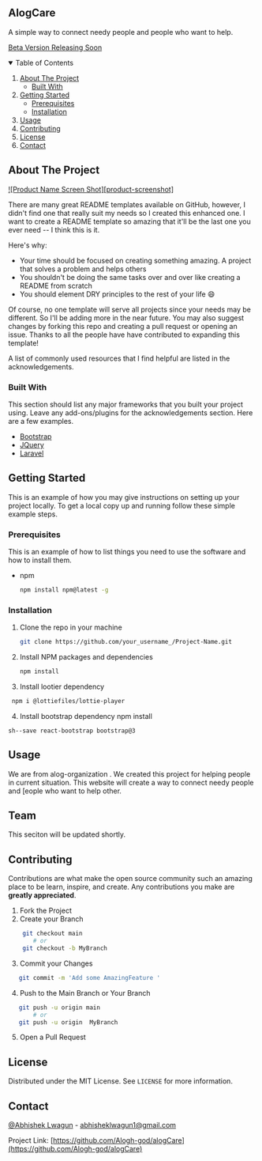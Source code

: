 ## AlogCare

A simple way to connect needy people and people who want to help.

[Beta Version Releasing Soon](http://alog.com)

<!-- TABLE OF CONTENTS -->
<details open="open">
  <summary>Table of Contents</summary>
  <ol>
    <li>
      <a href="#about-the-project">About The Project</a>
      <ul>
        <li><a href="#built-with">Built With</a></li>
      </ul>
    </li>
    <li>
      <a href="#getting-started">Getting Started</a>
      <ul>
        <li><a href="#prerequisites">Prerequisites</a></li>
        <li><a href="#installation">Installation</a></li>
      </ul>
    </li>
    <li><a href="#usage">Usage</a></li>
    <li><a href="#contributing">Contributing</a></li>
    <li><a href="#license">License</a></li>
    <li><a href="#contact">Contact</a></li>
  </ol>
</details>



<!-- ABOUT THE PROJECT -->
## About The Project

[![Product Name Screen Shot][product-screenshot]](https://example.com)

There are many great README templates available on GitHub, however, I didn't find one that really suit my needs so I created this enhanced one. I want to create a README template so amazing that it'll be the last one you ever need -- I think this is it.

Here's why:
* Your time should be focused on creating something amazing. A project that solves a problem and helps others
* You shouldn't be doing the same tasks over and over like creating a README from scratch
* You should element DRY principles to the rest of your life :smile:

Of course, no one template will serve all projects since your needs may be different. So I'll be adding more in the near future. You may also suggest changes by forking this repo and creating a pull request or opening an issue. Thanks to all the people have have contributed to expanding this template!

A list of commonly used resources that I find helpful are listed in the acknowledgements.

### Built With

This section should list any major frameworks that you built your project using. Leave any add-ons/plugins for the acknowledgements section. Here are a few examples.
* [Bootstrap](https://getbootstrap.com)
* [JQuery](https://jquery.com)
* [Laravel](https://laravel.com)



<!-- GETTING STARTED -->
## Getting Started

This is an example of how you may give instructions on setting up your project locally.
To get a local copy up and running follow these simple example steps.

### Prerequisites

This is an example of how to list things you need to use the software and how to install them.
* npm
  ```sh
  npm install npm@latest -g
  ```

### Installation

1. Clone the repo in your machine
   ```sh
   git clone https://github.com/your_username_/Project-Name.git
   ```
2. Install NPM packages and dependencies
   ```sh
   npm install
   ```
3. Install lootier dependency
  ``` sh
   npm i @lottiefiles/lottie-player
  ```
4. Install bootstrap dependency npm install
 ```
 sh--save react-bootstrap bootstrap@3
 ```

<!-- USAGE EXAMPLES -->
## Usage

We are from alog-organization . We created this project for helping people in current situation. This website will create a way to connect   needy people and  [eople who
want to help other.




<!-- ROADMAP -->
## Team

This seciton will be updated shortly.


<!-- CONTRIBUTING -->
## Contributing

Contributions are what make the open source community such an amazing place to be learn, inspire, and create. Any contributions you make are **greatly appreciated**.

1. Fork the Project
2. Create your Branch

```bash
    git checkout main
       # or
    git checkout -b MyBranch
```

3. Commit your Changes
 ```bash
    git commit -m 'Add some AmazingFeature '
```
4. Push to the Main Branch or Your Branch
 ```bash
    git push -u origin main
        # or
    git push -u origin  MyBranch
```
5. Open a Pull Request



<!-- LICENSE -->
## License

Distributed under the MIT License. See `LICENSE` for more information.



<!-- CONTACT -->
## Contact

 [@Abhishek Lwagun](https://twitter.com/AbhishekLwagun) - abhisheklwagun1@gmail.com

Project Link: [https://github.com/Alogh-god/alogCare](https://github.com/Alogh-god/alogCare)


